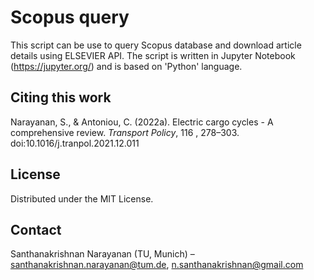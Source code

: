 # Scopus query

This script can be use to query Scopus database and download article details using ELSEVIER API. The script is written in Jupyter Notebook (https://jupyter.org/) and is based on 'Python' language.  

## Citing this work

Narayanan, S., & Antoniou, C. (2022a). Electric cargo cycles - A comprehensive review. *Transport Policy*, 116 , 278–303. doi:10.1016/j.tranpol.2021.12.011 

## License

Distributed under the MIT License.

## Contact

Santhanakrishnan Narayanan (TU, Munich) – santhanakrishnan.narayanan@tum.de, n.santhanakrishnan@gmail.com
